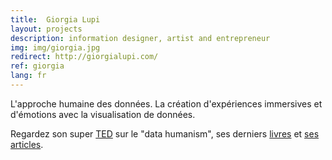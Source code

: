 ```yaml
---
title:  Giorgia Lupi
layout: projects
description: information designer, artist and entrepreneur
img: img/giorgia.jpg
redirect: http://giorgialupi.com/
ref: giorgia
lang: fr
---
```


L'approche humaine des données. La création d'expériences immersives et d'émotions avec la visualisation de données.

Regardez son super
<a class="niceLink" href="https://www.ted.com/talks/giorgia_lupi_how_we_can_find_ourselves_in_data" >TED</a>
sur le "data humanism", ses derniers
<a class="niceLink" href="http://giorgialupi.com/publications/" >livres</a>
et
<a class="niceLink" href="https://medium.com/@giorgialupi" >ses articles</a>.
